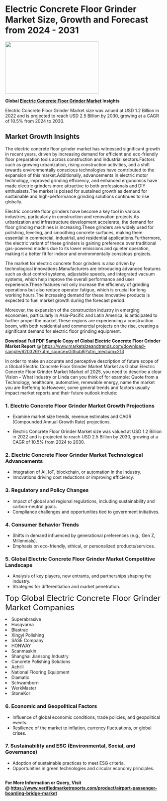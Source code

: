<H1>Electric Concrete Floor Grinder Market Size, Growth and Forecast from 2024 - 2031</H1><img class="aligncenter size-medium wp-image-584254" src="https://thirdeyenews.in/wp-content/uploads/2024/09/Global-Market-Research-300x168.jpeg" alt="" width="300" height="168" /><p><strong>Global&nbsp;<a href="https://www.marketsizeandtrends.com/download-sample/620326/?utm_source=Github8j?utm_medium=213">Electric Concrete Floor Grinder Market</a> Insights</strong></p><p>Electric Concrete Floor Grinder Market size was valued at USD 1.2 Billion in 2022 and is projected to reach USD 2.5 Billion by 2030, growing at a CAGR of 10.5% from 2024 to 2030.</p><p><h2>Market Growth Insights</h2> <p>The electric concrete floor grinder market has witnessed significant growth in recent years, driven by increasing demand for efficient and eco-friendly floor preparation tools across construction and industrial sectors.Factors such as growing urbanization, rising construction activities, and a shift towards environmentally conscious technologies have contributed to the expansion of this market.Additionally, advancements in electric motor technology, improved grinding efficiency, and enhanced ergonomics have made electric grinders more attractive to both professionals and DIY enthusiasts.The market is poised for sustained growth as demand for sustainable and high-performance grinding solutions continues to rise globally.</p> <p>Electric concrete floor grinders have become a key tool in various industries, particularly in construction and renovation projects.As urbanization and infrastructure development accelerate, the demand for floor grinding machines is increasing.These grinders are widely used for polishing, leveling, and smoothing concrete surfaces, making them essential in commercial, industrial, and residential applications.Furthermore, the electric variant of these grinders is gaining preference over traditional gas-powered models due to its lower emissions and quieter operation, making it a better fit for indoor and environmentally conscious projects.</p> <p>The market for electric concrete floor grinders is also driven by technological innovations.Manufacturers are introducing advanced features such as dust control systems, adjustable speeds, and integrated vacuum systems, which help improve the overall performance and user experience.These features not only increase the efficiency of grinding operations but also reduce operator fatigue, which is crucial for long working hours.The increasing demand for these innovative products is expected to fuel market growth during the forecast period.</p> <p>Moreover, the expansion of the construction industry in emerging economies, particularly in Asia-Pacific and Latin America, is anticipated to further propel the market.These regions are experiencing a construction boom, with both residential and commercial projects on the rise, creating a significant demand for electric floor grinding equipment.</p> <p><span class=""><strong>Download Full PDF Sample Copy of Global Electric Concrete Floor Grinder Market Report</strong> @ <a href="https://www.marketsizeandtrends.com/download-sample/620326/?utm_source=Github8j?utm_medium=213" target="_blank">https://www.marketsizeandtrends.com/download-sample/620326/?utm_source=Github8j?utm_medium=213</a></span></p><p>In order to make an accurate and perceptive description of future scope of a Global&nbsp;Electric Concrete Floor Grinder Market Market as Global&nbsp;Electric Concrete Floor Grinder Market Market of 2025, you need to describe a clear Vision &ndash; What Industry or Linda can you think of for example: Quote from a Technology, healthcare, automotive, renewable energy, name the market you are Reffering to.However, some general trends and factors usually impact market reports and their future outlook include:</p><h3>1.&nbsp;<strong>Electric Concrete Floor Grinder Market Growth Projections</strong></h3><ul><li>Examine market size trends, revenue estimates and CAGR (Compounded Annual Growth Rate) projections.</li><li><p>Electric Concrete Floor Grinder Market size was valued at USD 1.2 Billion in 2022 and is projected to reach USD 2.5 Billion by 2030, growing at a CAGR of 10.5% from 2024 to 2030.</p></li></ul><h3>2.&nbsp;<strong>Electric Concrete Floor Grinder Market Technological Advancements</strong></h3><ul><li>Integration of AI, IoT, blockchain, or automation in the industry.</li><li>Innovations driving cost reductions or improving efficiency.</li></ul><h3>3.&nbsp;<strong>Regulatory and Policy Changes</strong></h3><ul><li>Impact of global and regional regulations, including sustainability and carbon-neutral goals.</li><li>Compliance challenges and opportunities tied to government initiatives.</li></ul><h3>4.&nbsp;<strong>Consumer Behavior Trends</strong></h3><ul><li>Shifts in demand influenced by generational preferences (e.g., Gen Z, Millennials).</li><li>Emphasis on eco-friendly, ethical, or personalized products/services.</li></ul><h3>5.&nbsp;<strong>Global Electric Concrete Floor Grinder Market Competitive Landscape</strong></h3><ul><li>Analysis of key players, new entrants, and partnerships shaping the industry.</li><li>Strategies for differentiation and market penetration.</li></ul><p data-pm-slice="1 1 []"><span style="color: inherit; font-family: inherit; font-size: 25px;">Top Global Electric Concrete Floor Grinder Market Companies</span></p><div class="" data-test-id=""><p><li>Superabrasive</li><li> Husqvarna</li><li> Blastrac</li><li> Xingyi Polishing</li><li> SASE Company</li><li> HONWAY</li><li> Scanmaskin</li><li> Shanghai Jiansong Industry</li><li> Concrete Polishing Solutions</li><li> Achilli</li><li> National Flooring Equipment</li><li> Diamatic</li><li> Schwamborn</li><li> WerkMaster</li><li> StoneKor</li></p></div><h3>6.&nbsp;<strong>Economic and Geopolitical Factors</strong></h3><ul><li>Influence of global economic conditions, trade policies, and geopolitical events.</li><li>Resilience of the market to inflation, currency fluctuations, or global crises.</li></ul><h3>7.&nbsp;<strong>Sustainability and ESG (Environmental, Social, and Governance)</strong></h3><ul><li>Adoption of sustainable practices to meet ESG criteria.</li><li>Opportunities in green technologies and circular economy principles.</li></ul><h2><strong style="font-size: 14px;">For More Information or Query, Visit @&nbsp;</strong><a style="background-color: #ffffff; font-size: 14px;" href="https://www.marketsizeandtrends.com/report/electric-concrete-floor-grinder-market/" target="_blank">https://www.verifiedmarketreports.com/product/airport-passenger-boarding-bridge-market</a></h2>